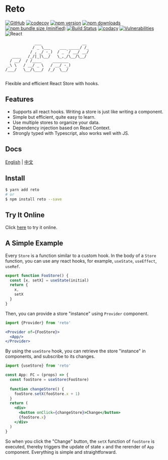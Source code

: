 # Reto

[![GitHub](https://img.shields.io/github/license/awmleer/reto.svg?logo=github)](https://github.com/awmleer/reto)
[![codecov](https://img.shields.io/codecov/c/github/awmleer/reto/master?logo=codecov)](https://codecov.io/gh/awmleer/reto)
[![npm version](https://img.shields.io/npm/v/reto.svg?logo=npm)](https://www.npmjs.com/package/reto)
[![npm downloads](https://img.shields.io/npm/dw/reto.svg?logo=npm)](https://www.npmjs.com/package/reto)
[![npm bundle size (minified)](https://img.shields.io/bundlephobia/min/reto.svg?logo=javascript)](https://www.npmjs.com/package/reto)
[![Build Status](https://img.shields.io/travis/awmleer/reto/master?logo=travis-ci)](https://travis-ci.org/awmleer/reto)
[![codacy](https://img.shields.io/codacy/grade/2d15789ec7b1424092ed472f449a0a70?logo=codacy)](https://app.codacy.com/app/awmleer/reto)
[![Vulnerabilities](https://img.shields.io/snyk/vulnerabilities/npm/reto?logo=snyk)](https://app.snyk.io/test/github/awmleer/reto?targetFile=package.json)
![React](https://img.shields.io/npm/dependency-version/reto/peer/react?logo=react)

```
             ___                  __ 
            / _ \___    ___ _____/ /_
           / , _/ -_)  / _ `/ __/ __/
   ____   /_/|_|\__/   \_,_/\__/\__/ 
  / __/  / /____     _______         
 _\ \   / __/ _ \   / __/ -_)        
/___/   \__/\___/  /_/  \__/         
                                     
```

Flexible and efficient React Store with hooks.

## Features

- Supports all react hooks. Writing a store is just like writing a component.
- Simple but efficient, quite easy to learn.
- Use multiple stores to organize your data.
- Dependency injection based on React Context.
- Strongly typed with Typescript, also works well with JS.

## Docs

[English](https://awmleer.github.io/reto/#/) | [中文](https://awmleer.github.io/reto/#/zh-cn/)

## Install

```bash
$ yarn add reto
# or
$ npm install reto --save
```

## Try It Online

Click [here](https://stackblitz.com/edit/reto-demo) to try it online.

## A Simple Example

Every `Store` is a function similar to a custom hook. In the body of a `Store` function, you can use any react hooks, for example, `useState`, `useEffect`, `useRef`.

```jsx
export function FooStore() {
  const [x, setX] = useState(initial)
  return {
    x,
    setX
  }
}
```

Then, you can provide a store "instance" using `Provider` component.

```jsx
import {Provider} from 'reto'

<Provider of={FooStore}>
  <App/>
</Provider>
```

By using the `useStore` hook, you can retrieve the store "instance" in components, and subscribe to its changes. 

```jsx
import {useStore} from 'reto'

const App: FC = (props) => {
  const fooStore = useStore(FooStore)
  
  function changeStore() {
    fooStore.setX(fooStore.x + 1)
  }
  return (
    <div>
      <button onClick={changeStore}>Change</button>
      {fooStore.x}
    </div>
  )
}
```

So when you click the "Change" button, the `setX` function of `fooStore` is executed, thereby triggers the update of state `x` and the rerender of `App` component. Everything is simple and straightforward.
